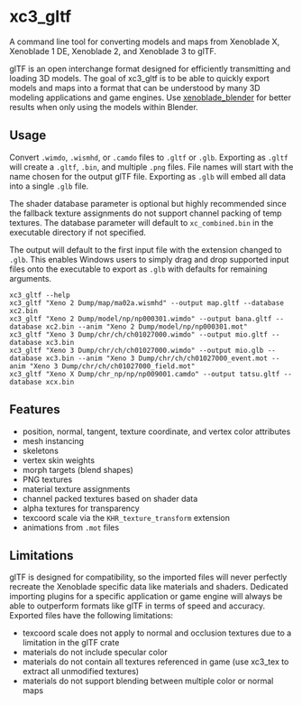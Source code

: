 # xc3_gltf
A command line tool for converting models and maps from Xenoblade X, Xenoblade 1 DE, Xenoblade 2, and Xenoblade 3 to glTF.

glTF is an open interchange format designed for efficiently transmitting and loading 3D models. The goal of xc3_gltf is to be able to quickly export models and maps into a format that can be understood by many 3D modeling applications and game engines. Use [xenoblade_blender](https://github.com/ScanMountGoat/xenoblade_blender) for better results when only using the models within Blender.

## Usage
Convert `.wimdo`, `.wismhd`, or `.camdo` files to `.gltf` or `.glb`. Exporting as `.gltf` will create a `.gltf`, `.bin`, and multiple `.png` files. File names will start with the name chosen for the output glTF file. Exporting as `.glb` will embed all data into a single `.glb` file. 

The shader database parameter is optional but highly recommended since the fallback texture assignments do not support channel packing of temp textures. The database parameter will default to `xc_combined.bin` in the executable directory if not specified.

The output will default to the first input file with the extension changed to `.glb`. This enables Windows users to simply drag and drop supported input files onto the executable to export as `.glb` with defaults for remaining arguments.

`xc3_gltf --help`  
`xc3_gltf "Xeno 2 Dump/map/ma02a.wismhd" --output map.gltf --database xc2.bin`  
`xc3_gltf "Xeno 2 Dump/model/np/np000301.wimdo" --output bana.gltf --database xc2.bin --anim "Xeno 2 Dump/model/np/np000301.mot"`    
`xc3_gltf "Xeno 3 Dump/chr/ch/ch01027000.wimdo" --output mio.gltf --database xc3.bin`  
`xc3_gltf "Xeno 3 Dump/chr/ch/ch01027000.wimdo" --output mio.glb --database xc3.bin --anim "Xeno 3 Dump/chr/ch/ch01027000_event.mot --anim "Xeno 3 Dump/chr/ch/ch01027000_field.mot"`  
`xc3_gltf "Xeno X Dump/chr_np/np/np009001.camdo" --output tatsu.gltf --database xcx.bin`    

## Features
* position, normal, tangent, texture coordinate, and vertex color attributes
* mesh instancing
* skeletons
* vertex skin weights
* morph targets (blend shapes)
* PNG textures
* material texture assignments
* channel packed textures based on shader data
* alpha textures for transparency
* texcoord scale via the `KHR_texture_transform` extension
* animations from `.mot` files

## Limitations
glTF is designed for compatibility, so the imported files will never perfectly recreate the Xenoblade specific data like materials and shaders. Dedicated importing plugins for a specific application or game engine will always be able to outperform formats like glTF in terms of speed and accuracy. Exported files have the following limitations:

* texcoord scale does not apply to normal and occlusion textures due to a limitation in the glTF crate
* materials do not include specular color
* materials do not contain all textures referenced in game (use xc3_tex to extract all unmodified textures)
* materials do not support blending between multiple color or normal maps
